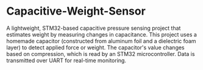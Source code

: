 # Capacitive-Weight-Sensor

A lightweight, STM32-based capacitive pressure sensing project that estimates weight by measuring changes in capacitance. This project uses a homemade capacitor (constructed from aluminum foil and a dielectric foam layer) to detect applied force or weight. The capacitor's value changes based on compression, which is read by an STM32 microcontroller. Data is transmitted over UART for real-time monitoring.
